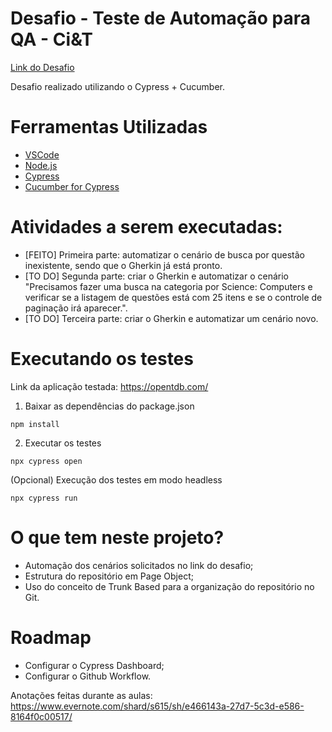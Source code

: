# Desafio - Teste de Automação para QA - Ci&T 

[Link do Desafio](https://github.com/dhiegobastos/qa-test)

Desafio realizado utilizando o Cypress + Cucumber.

# Ferramentas Utilizadas

* [VSCode](https://code.visualstudio.com/)
* [Node.js](https://nodejs.org/en/download/)
* [Cypress](https://www.cypress.io/)
* [Cucumber for Cypress](https://www.npmjs.com/package/cypress-cucumber-preprocessor)

# Atividades a serem executadas:

* [FEITO] Primeira parte: automatizar o cenário de busca por questão inexistente, sendo que o Gherkin já está pronto.
* [TO DO] Segunda parte: criar o Gherkin e automatizar o cenário "Precisamos fazer uma busca na categoria por Science: Computers e verificar se a listagem de questões está com 25 itens e se o controle de paginação irá aparecer.".
* [TO DO] Terceira parte: criar o Gherkin e automatizar um cenário novo.


# Executando os testes

Link da aplicação testada: https://opentdb.com/

1. Baixar as dependências do package.json
```
npm install
```

2. Executar os testes
```
npx cypress open
```
(Opcional) Execução dos testes em modo headless
```
npx cypress run
```

# O que tem neste projeto?

* Automação dos cenários solicitados no link do desafio;
* Estrutura do repositório em Page Object;
* Uso do conceito de Trunk Based para a organização do repositório no Git.

# Roadmap

* Configurar o Cypress Dashboard;
* Configurar o Github Workflow.

Anotações feitas durante as aulas:
https://www.evernote.com/shard/s615/sh/e466143a-27d7-5c3d-e586-8164f0c00517/
